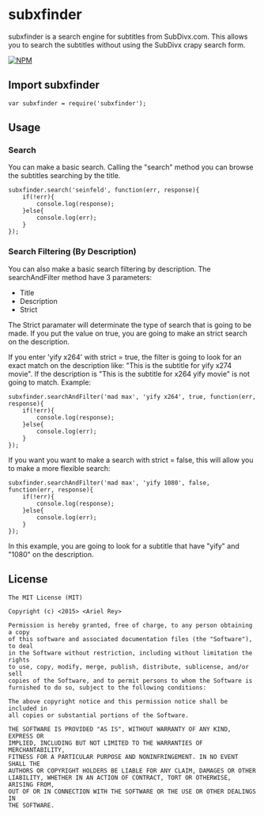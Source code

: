 # subxfinder

subxfinder is a search engine for subtitles from SubDivx.com. This allows you to search the subtitles without using the SubDivx crapy search form.

[![NPM](https://nodei.co/npm/subxfinder.png)](https://nodei.co/npm/subxfinder/)

## Import subxfinder

```
var subxfinder = require('subxfinder');
```

## Usage

### Search

You can make a basic search. Calling the "search" method you can browse the subtitles searching by the title.

```
subxfinder.search('seinfeld', function(err, response){
	if(!err){
		console.log(response);
	}else{
		console.log(err);
	}
});
```

### Search Filtering (By Description)

You can also make a basic search filtering by description. The searchAndFilter method have 3 parameters:

* Title
* Description
* Strict

The Strict paramater will determinate the type of search that is going to be made. If you put the value on true, you are going to make an strict search on the description.

If you enter 'yify x264' with strict = true, the filter is going to look for an exact match on the description like: "This is the subtitle for yify x274 movie". If the description is "This is the subtitle for x264 yify movie" is not going to match. Example:

```
subxfinder.searchAndFilter('mad max', 'yify x264', true, function(err, response){
    if(!err){
		console.log(response);
    }else{
    	console.log(err);
    }
});
```

If you want you want to make a search with strict = false, this will allow you to make a more flexible search:

```
subxfinder.searchAndFilter('mad max', 'yify 1080', false, function(err, response){
    if(!err){
		console.log(response);
    }else{
    	console.log(err);
    }
});
```

In this example, you are going to look for a subtitle that have "yify" and "1080" on the description.

## License
```
The MIT License (MIT)

Copyright (c) <2015> <Ariel Rey>

Permission is hereby granted, free of charge, to any person obtaining a copy
of this software and associated documentation files (the "Software"), to deal
in the Software without restriction, including without limitation the rights
to use, copy, modify, merge, publish, distribute, sublicense, and/or sell
copies of the Software, and to permit persons to whom the Software is
furnished to do so, subject to the following conditions:

The above copyright notice and this permission notice shall be included in
all copies or substantial portions of the Software.

THE SOFTWARE IS PROVIDED "AS IS", WITHOUT WARRANTY OF ANY KIND, EXPRESS OR
IMPLIED, INCLUDING BUT NOT LIMITED TO THE WARRANTIES OF MERCHANTABILITY,
FITNESS FOR A PARTICULAR PURPOSE AND NONINFRINGEMENT. IN NO EVENT SHALL THE
AUTHORS OR COPYRIGHT HOLDERS BE LIABLE FOR ANY CLAIM, DAMAGES OR OTHER
LIABILITY, WHETHER IN AN ACTION OF CONTRACT, TORT OR OTHERWISE, ARISING FROM,
OUT OF OR IN CONNECTION WITH THE SOFTWARE OR THE USE OR OTHER DEALINGS IN
THE SOFTWARE.
```
